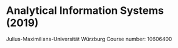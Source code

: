 # Analytical Information Systems (2019)

Julius-Maximilians-Universität Würzburg
Course number: 10606400
